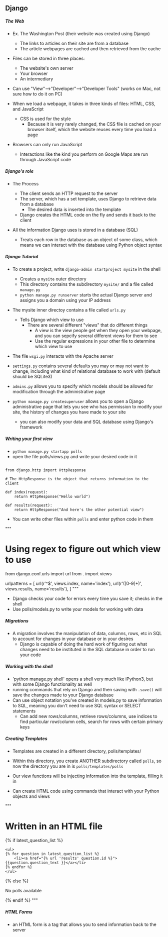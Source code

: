 ## Django

##### The Web
- Ex. The Washington Post (their website was created using Django)
    - The links to articles on their site are from a database
    - The article webpages are cached and then retrieved from the cache

- Files can be stored in three places:
    - The website's own server
    - Your browser
    - An intermediary

- Can use "View"-->"Developer"-->"Developer Tools" (works on Mac, not sure how to do it on PC)
- When we load a webpage, it takes in three kinds of files: HTML, CSS, and JavaScript
    - CSS is used for the style
        - Because it is very rarely changed, the CSS file is cached on your browser itself, which the website reuses every time you load a page

- Browsers can only run JavaScript
    - Interactions like the kind you perform on Google Maps are run through JavaScript code

##### Django's role
- The Process
    - The client sends an HTTP request to the server
    - The server, which has a set template, uses Django to retrieve data from a database
        - The desired data is inserted into the template
    - Django creates the HTML code on the fly and sends it back to the client

- All the information Django uses is stored in a database (SQL)
    - Treats each row in the database as an object of some class, which means we can interact with the database using Python object syntax

##### Django Tutorial
- To create a project, write `django-admin startproject mysite` in the shell
    - Creates a `mysite` outer directory
    - This directory contains the subdirectory `mysite/` and a file called `manage.py`
    - `python manage.py runserver` starts the actual Django server and assigns you a domain using your IP address

- The mysite inner directoy contains a file called `urls.py`
    - Tells Django which view to use
        - There are several different "views" that do different things
            - A view is the view people get when they open your webpage, and you can sepcify several different views for them to see
            - Use the regular expressions in your other file to determine which view to use
- The file `wsgi.py` interacts with the Apache server
- `settings.py` contains several defaults you may or may not want to change, including what kind of relational database to work with (default should be SQLite3)
- `admins.py` allows you to specify which models should be allowed for modification through the administrative page

- `python manage.py createsuperuser` allows you to open a Django administrative page that lets you see who has permission to modify your site, the history of changes you have made to your site
    - you can also modify your data and SQL database using Django's framework

##### Writing your first view
- `python manage.py startapp polls`
- open the file polls/views.py and write your desired code in it

<pre><code>
from django.http import HttpResponse

# The HttpResponse is the object that returns information to the client

def index(request):
    return HttpResponse("Hello world")

def results(request):
    return HttpResponse("And here's the other potential view")
</code></pre>

- You can write other files within `polls` and enter python code in them

"""
# Using regex to figure out which view to use

from django.conf.urls import url
from . import views

urlpatterns = [
    url(r'^$', views.index, name='index'),
    url(r'([0-9]+)', views.results, name='results'),
    ]
"""

- Django checks your code for errors every time you save it; checks in the shell
- Use polls/models.py to write your models for working with data

##### Migrations
- A migration involves the manipulation of data, columns, rows, etc in SQL to account for changes in your database or in your desires
    - Django is capable of doing the hard work of figuring out what changes need to be instituted in the SQL database in order to run your code

##### Working with the shell
- 'python manage.py shell' opens a shell very much like iPython3, but with some Django functionality as well
- running commands that rely on Django and then saving with `.save()` will save the changes made to your Django database
- Can use object notation you've created in models.py to save information to SQL, meaning you don't need to use SQL syntax or SELECT statements
    - Can add new rows/columns, retrieve rows/columns, use indices to find particular row/column cells, search for rows with certain primary keys

##### Creating Templates
- Templates are created in a different directory, polls/templates/
- Within this directory, you create ANOTHER subdirectory called `polls`, so now the directory you are in is `polls/templates/polls`
- Our view functions will be injecting information into the template, filling it in

- Can create HTML code using commands that interact with your Python objects and views

"""
# Written in an HTML file

{% if latest_question_list %}

    <ul>
    {% for question in latest_question_list %}
        <li><a href="{% url 'results' question.id %}">{{question.question_text }}</a></li>
    {% endfor %}
    </ul>
{% else %}
    <p>No polls available</p>
{% endif %}
"""

##### HTML Forms
- an HTML form is a tag that allows you to send information back to the server